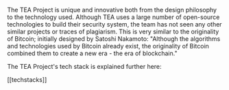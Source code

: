 The TEA Project is unique and innovative both from the design philosophy to the technology used. Although TEA uses a large number of open-source technologies to build their security system, the team has not seen any other similar projects or traces of plagiarism. This is very similar to the originality of Bitcoin; initially designed by Satoshi Nakamoto: "Although the algorithms and technologies used by Bitcoin already exist, the originality of Bitcoin combined them to create a new era - the era of blockchain."

The TEA Project's tech stack is explained further here:

[[techstacks]]

